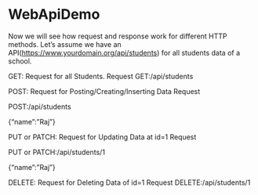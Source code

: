 # WebApiDemo
Now we will see how request and response work for different HTTP methods. Let’s assume we have an API(https://www.yourdomain.org/api/students) for all students data of a school.

GET: Request for all Students.
Request
GET:/api/students

POST: Request for Posting/Creating/Inserting Data
Request

POST:/api/students

{“name”:”Raj”}

PUT or PATCH: Request for Updating Data at id=1
Request

PUT or PATCH:/api/students/1

{“name”:”Raj”}

DELETE: Request for Deleting Data of id=1
Request
DELETE:/api/students/1
